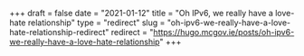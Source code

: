 +++ 
draft = false
date = "2021-01-12"
title = "Oh IPv6, we really have a love-hate relationship"
type = "redirect"
slug = "oh-ipv6-we-really-have-a-love-hate-relationship-redirect"
redirect = "https://hugo.mcgov.ie/posts/oh-ipv6-we-really-have-a-love-hate-relationship"
+++
